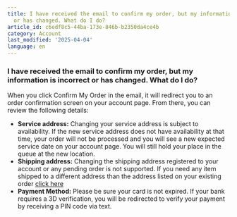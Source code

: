```yaml
---
title: I have received the email to confirm my order, but my information is incorrect
  or has changed. What do I do?
article_id: c6edf8c5-44ba-173e-846b-b2350da4ce4b
category: Account
last_modified: '2025-04-04'
language: en
---
```


### I have received the email to confirm my order, but my information is incorrect or has changed. What do I do?
When you click Confirm My Order in the email, it will redirect you to an order confirmation screen on your account page. From there, you can review the following details:
  * **Service address:** Changing your service address is subject to availability. If the new service address does not have availability at that time, your order will not be processed and you will see a new expected service date on your account page. You will still hold your place in the queue at the new location.
  * **Shipping address:** Changing the shipping address registered to your account or any pending order is not supported. If you need any item shipped to a different address than the address listed on your existing order [click here](https://www.starlink.com/support/article/<https:/support.starlink.com/?topic=c6bc0fec-cec0-f2a7-ee35-ec5207be4a2a>)
  * **Payment Method:** Please be sure your card is not expired. If your bank requires a 3D verification, you will be redirected to verify your payment by receiving a PIN code via text.